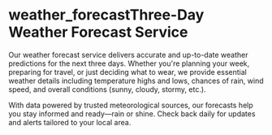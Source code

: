 # weather_forecastThree-Day Weather Forecast Service

Our weather forecast service delivers accurate and up-to-date weather predictions for the next three days. Whether you're planning your week, preparing for travel, or just deciding what to wear, we provide essential weather details including temperature highs and lows, chances of rain, wind speed, and overall conditions (sunny, cloudy, stormy, etc.).

With data powered by trusted meteorological sources, our forecasts help you stay informed and ready—rain or shine. Check back daily for updates and alerts tailored to your local area.

